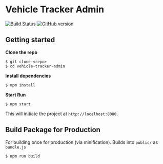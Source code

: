 # Vehicle Tracker Admin

[![Build Status](https://travis-ci.org/NearEastUniversity/vehicle-tracker-admin.svg?branch=dev)](https://travis-ci.org/NearEastUniversity/vehicle-tracker-admin) [![GitHub version](https://badge.fury.io/gh/NearEastUniversity%2Fvehicle-tracker-admin.svg)](https://badge.fury.io/gh/NearEastUniversity%2Fvehicle-tracker-admin)


## Getting started

**Clone the repo**

```
$ git clone <repo>
$ cd vehicle-tracker-admin
```

**Install dependencies**

```
$ npm install
```

**Start Run**

```
$ npm start
```
This will initiate the project at `http://localhost:8080`.

## Build Package for Production

For building once for production (via minification).
Builds into `public/` as `bundle.js`

```
$ npm run build
```
